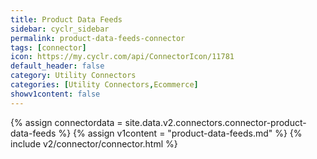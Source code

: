 ```yaml
---
title: Product Data Feeds
sidebar: cyclr_sidebar
permalink: product-data-feeds-connector
tags: [connector]
icon: https://my.cyclr.com/api/ConnectorIcon/11781
default_header: false
category: Utility Connectors
categories: [Utility Connectors,Ecommerce]
showv1content: false
---
```

{% assign connectordata = site.data.v2.connectors.connector-product-data-feeds %}
{% assign v1content = "product-data-feeds.md" %}
{% include v2/connector/connector.html %}	
